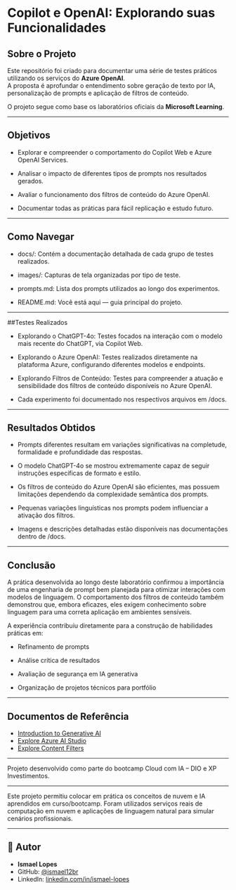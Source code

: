 # Copilot e OpenAI: Explorando suas Funcionalidades

## Sobre o Projeto

Este repositório foi criado para documentar uma série de testes práticos utilizando os serviços do **Azure OpenAI**.  
A proposta é aprofundar o entendimento sobre geração de texto por IA, personalização de prompts e aplicação de filtros de conteúdo.

O projeto segue como base os laboratórios oficiais da **Microsoft Learning**.

---

## Objetivos

- Explorar e compreender o comportamento do Copilot Web e Azure OpenAI Services.

- Analisar o impacto de diferentes tipos de prompts nos resultados gerados.

- Avaliar o funcionamento dos filtros de conteúdo do Azure OpenAI.

- Documentar todas as práticas para fácil replicação e estudo futuro.

---

## Como Navegar

- docs/: Contém a documentação detalhada de cada grupo de testes realizados.

- images/: Capturas de tela organizadas por tipo de teste.

- prompts.md: Lista dos prompts utilizados ao longo dos experimentos.

- README.md: Você está aqui — guia principal do projeto.

---

##Testes Realizados

- Explorando o ChatGPT-4o: Testes focados na interação com o modelo mais recente do ChatGPT, via Copilot Web.

- Explorando o Azure OpenAI: Testes realizados diretamente na plataforma Azure, configurando diferentes modelos e endpoints.

- Explorando Filtros de Conteúdo: Testes para compreender a atuação e sensibilidade dos filtros de conteúdo disponíveis no Azure OpenAI.

- Cada experimento foi documentado nos respectivos arquivos em /docs.

---

## Resultados Obtidos

- Prompts diferentes resultam em variações significativas na completude, formalidade e profundidade das respostas.

- O modelo ChatGPT-4o se mostrou extremamente capaz de seguir instruções específicas de formato e estilo.

- Os filtros de conteúdo do Azure OpenAI são eficientes, mas possuem limitações dependendo da complexidade semântica dos prompts.

- Pequenas variações linguísticas nos prompts podem influenciar a ativação dos filtros.

- Imagens e descrições detalhadas estão disponíveis nas documentações dentro de /docs.

---

## Conclusão

A prática desenvolvida ao longo deste laboratório confirmou a importância de uma engenharia de prompt bem planejada para otimizar interações com modelos de linguagem.
O comportamento dos filtros de conteúdo também demonstrou que, embora eficazes, eles exigem conhecimento sobre linguagem para uma correta aplicação em ambientes sensíveis.

A experiência contribuiu diretamente para a construção de habilidades práticas em:

- Refinamento de prompts

- Análise crítica de resultados

- Avaliação de segurança em IA generativa

- Organização de projetos técnicos para portfólio

---

## Documentos de Referência
- [Introduction to Generative AI](https://microsoftlearning.github.io/mslearn-ai-fundamentals/Instructions/Labs/12-generative-ai.html)
- [Explore Azure AI Studio](https://microsoftlearning.github.io/mslearn-ai-studio/Instructions/01-Explore-ai-studio.html)
- [Explore Content Filters](https://microsoftlearning.github.io/mslearn-ai-studio/Instructions/06-Explore-content-filters.html)

---

Projeto desenvolvido como parte do bootcamp Cloud com IA – DIO e XP Investimentos.

---

Este projeto permitiu colocar em prática os conceitos de nuvem e IA aprendidos em curso/bootcamp. Foram utilizados serviços reais de computação em nuvem e aplicações de linguagem natural para simular cenários profissionais.

---

## 🚀 Autor

- **Ismael Lopes**  
- GitHub: [@ismael12br](https://github.com/ismael12br)  
- LinkedIn: [linkedin.com/in/ismael-lopes](https://linkedin.com/in/ismael-lopes)
